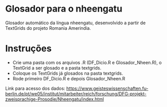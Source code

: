# Glosador para o nheengatu
Glosador automático da língua nheengatu, desenvolvido a partir de TextGrids do projeto Romania Amerindia. 

# Instruções
- Crie uma pasta com os arquivos .R (DF_Dicio.R e Glosador_Nheen.R), o TextGrid a ser glosado e a pasta textgrids. 
- Coloque os TextGrids já glosados na pasta textgrids. 
- Rode primeiro DF_Dicio.R e depois Glosador_Nheen.R

Link para acesso dos dados: https://www.geisteswissenschaften.fu-berlin.de/pt/we05/institut/mitarbeiter/reich/forschung/DFG-projekt-zweisprachige-Prosodie/Nheengatu/index.html


